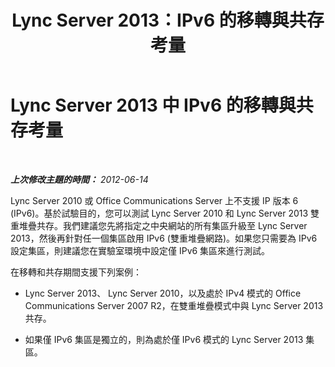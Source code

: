 ﻿---
title: Lync Server 2013：IPv6 的移轉與共存考量
TOCTitle: IPv6 的移轉與共存考量
ms:assetid: 8c769c4f-c8a9-4cbf-9080-beee3be9848a
ms:mtpsurl: https://technet.microsoft.com/zh-tw/library/JJ205068(v=OCS.15)
ms:contentKeyID: 49291611
ms.date: 08/10/2015
mtps_version: v=OCS.15
ms.translationtype: HT
---

# Lync Server 2013 中 IPv6 的移轉與共存考量

 

_**上次修改主題的時間：** 2012-06-14_

Lync Server 2010 或 Office Communications Server 上不支援 IP 版本 6 (IPv6)。基於試驗目的，您可以測試 Lync Server 2010 和 Lync Server 2013 雙重堆疊共存。我們建議您先將指定之中央網站的所有集區升級至 Lync Server 2013，然後再針對任一個集區啟用 IPv6 (雙重堆疊網路)。如果您只需要為 IPv6 設定集區，則建議您在實驗室環境中設定僅 IPv6 集區來進行測試。

在移轉和共存期間支援下列案例：

  - Lync Server 2013、 Lync Server 2010，以及處於 IPv4 模式的 Office Communications Server 2007 R2，在雙重堆疊模式中與 Lync Server 2013 共存。

  - 如果僅 IPv6 集區是獨立的，則為處於僅 IPv6 模式的 Lync Server 2013 集區。

